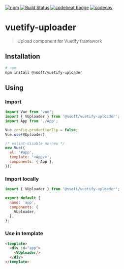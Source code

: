 [![npm](https://img.shields.io/npm/v/@nsoft/vuetify-uploader.svg)](https://www.npmjs.com/package/@nsoft/vuetify-uploader) 
[![Build Status](https://travis-ci.org/chmjs/vuetify-uploader.svg?branch=master)](https://travis-ci.org/chmjs/vuetify-uploader)
[![codebeat badge](https://codebeat.co/badges/a97d1a44-c643-484b-805f-35d83d5125c2)](https://codebeat.co/projects/github-com-chmjs-vuetify-uploader-master)
[![codecov](https://codecov.io/gh/chmjs/vuetify-uploader/branch/master/graph/badge.svg)](https://codecov.io/gh/chmjs/vuetify-uploader)

# vuetify-uploader

> Upload component for Vuetify framework

## Installation

```bash
# npm
npm install @nsoft/vuetify-uploader
```

## Using

### Import

```javascript
import Vue from 'vue';
import { VUploader } from '@nsoft/vuetify-uploader';
import App from './App';

Vue.config.productionTip = false;
Vue.use(VUploader);

/* eslint-disable no-new */
new Vue({
  el: '#app',
  template: '<App/>',
  components: { App },
});
```

### Import locally

```javascript
import { VUploader } from '@nsoft/vuetify-uploader';

export default {
  name: 'app',
  components: {
    VUploader,
  },
};
```

### Use in template

```html
<template>
  <div id="app">
    <VUploader/>
  </div>
</template>
```
